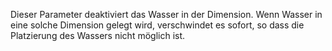 Dieser Parameter deaktiviert das Wasser in der Dimension. Wenn Wasser in eine solche Dimension gelegt wird, verschwindet es sofort, so dass die Platzierung des Wassers nicht möglich ist.